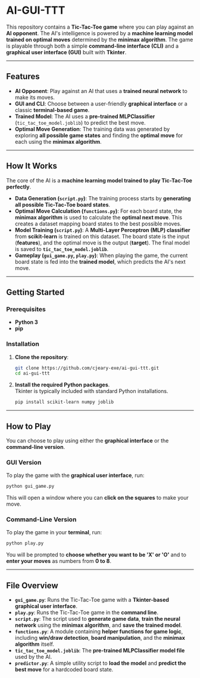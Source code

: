 # **AI-GUI-TTT**

This repository contains a **Tic-Tac-Toe game** where you can play against an **AI opponent**. The AI's intelligence is powered by a **machine learning model trained on optimal moves** determined by the **minimax algorithm**. The game is playable through both a simple **command-line interface (CLI)** and a **graphical user interface (GUI)** built with **Tkinter**.

---

## **Features**

- **AI Opponent**: Play against an AI that uses a **trained neural network** to make its moves.  
- **GUI and CLI**: Choose between a user-friendly **graphical interface** or a classic **terminal-based game**.  
- **Trained Model**: The AI uses a **pre-trained MLPClassifier** (`tic_tac_toe_model.joblib`) to predict the best move.  
- **Optimal Move Generation**: The training data was generated by exploring **all possible game states** and finding the **optimal move** for each using the **minimax algorithm**.

---

## **How It Works**

The core of the AI is a **machine learning model trained to play Tic-Tac-Toe perfectly**.

- **Data Generation (`script.py`)**: The training process starts by **generating all possible Tic-Tac-Toe board states**.
- **Optimal Move Calculation (`functions.py`)**: For each board state, the **minimax algorithm** is used to calculate the **optimal next move**. This creates a dataset mapping board states to the best possible moves.
- **Model Training (`script.py`)**: A **Multi-Layer Perceptron (MLP) classifier** from **scikit-learn** is trained on this dataset. The board state is the input (**features**), and the optimal move is the output (**target**). The final model is saved to **`tic_tac_toe_model.joblib`**.
- **Gameplay (`gui_game.py`, `play.py`)**: When playing the game, the current board state is fed into the **trained model**, which predicts the AI's next move.

---

## **Getting Started**

### **Prerequisites**

- **Python 3**
- **pip**

### **Installation**

1. **Clone the repository**:

   ```bash
   git clone https://github.com/cjeary-exe/ai-gui-ttt.git
   cd ai-gui-ttt
   ```

2. **Install the required Python packages**.  
   Tkinter is typically included with standard Python installations.

   ```bash
   pip install scikit-learn numpy joblib
   ```

---

## **How to Play**

You can choose to play using either the **graphical interface** or the **command-line version**.

### **GUI Version**

To play the game with the **graphical user interface**, run:

```bash
python gui_game.py
```

This will open a window where you can **click on the squares** to make your move.

### **Command-Line Version**

To play the game in your **terminal**, run:

```bash
python play.py
```

You will be prompted to **choose whether you want to be 'X' or 'O'** and to **enter your moves** as numbers from **0 to 8**.

---

## **File Overview**

- **`gui_game.py`**: Runs the Tic-Tac-Toe game with a **Tkinter-based graphical user interface**.  
- **`play.py`**: Runs the Tic-Tac-Toe game in the **command line**.  
- **`script.py`**: The script used to **generate game data**, **train the neural network** using the **minimax algorithm**, and **save the trained model**.  
- **`functions.py`**: A module containing **helper functions for game logic**, including **win/draw detection**, **board manipulation**, and the **minimax algorithm** itself.  
- **`tic_tac_toe_model.joblib`**: The **pre-trained MLPClassifier model file** used by the AI.  
- **`predictor.py`**: A simple utility script to **load the model** and **predict the best move** for a hardcoded board state.
